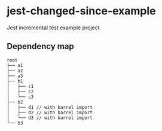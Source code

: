 # jest-changed-since-example

Jest incremental test example project.

## Dependency map

```
root
├── a1
├── a2
├── a3
├── b1
│   ├── c1
│   ├── c2
│   └── c3
├── b2
│   ├── d1 // with barrel import
│   ├── d2 // with barrel import
│   └── d3 // with barrel import
└── b3
```
